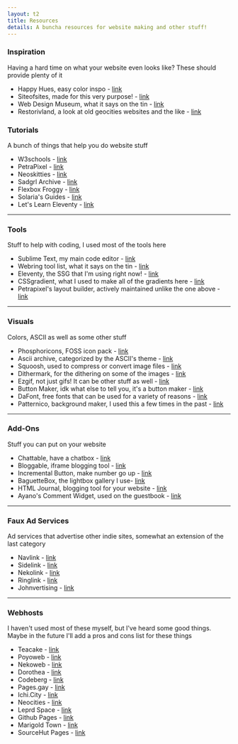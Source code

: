 ```yaml
---
layout: t2
title: Resources
details: A buncha resources for website making and other stuff!
---
```


### Inspiration
Having a hard time on what your website even looks like? These should provide plenty of it

- Happy Hues, easy color inspo - [link](https://www.happyhues.co/)
- Siteofsites, made for this very purpose! - [link](https://www.siteofsites.co)
- Web Design Museum, what it says on the tin - [link](https://www.webdesignmuseum.org/)
- Restorivland, a look at old geocities websites and the like - [link](https://restorativland.org/)

### Tutorials
A bunch of things that help you do website stuff

- W3schools - [link](https://www.w3schools.com/)
- PetraPixel - [link](https://petrapixel.neocities.org/)
- Neoskitties - [link](https://neoskitties.org/)
- Sadgrl Archive - [link](https://goblin-heart.net/sadgrl/)
- Flexbox Froggy - [link](https://flexboxfroggy.com/)
- Solaria's Guides - [link](https://solaria.neocities.org/guides)
- Let's Learn Eleventy - [link](https://dev.to/psypher1/series/18202)

---

### Tools
Stuff to help with coding, I used most of the tools here

- Sublime Text, my main code editor - [link](https://www.sublimetext.com/)
- Webring tool list, what it says on the tin - [link](https://brisray.com/web/webring-tech.htm)
- Eleventy, the SSG that I'm using right now! - [link](https://www.11ty.dev/)
- CSSgradient, what I used to make all of the gradients here - [link](https://cssgradient.io)
- Petrapixel's layout builder, actively maintained unlike the one above - [link](https://petrapixel.neocities.org/coding/layout-generator)

---

### Visuals
Colors, ASCII as well as some other stuff

- Phosphoricons, FOSS icon pack - [link](https://phosphoricons.com/)
- Ascii archive, categorized by the ASCII's theme - [link](https://www.asciiart.eu/)
- Squoosh, used to compress or convert image files - [link](https://squoosh.app)
- Dithermark, for the dithering on some of the images - [link](https://app.dithermark.com/)
- Ezgif, not just gifs! It can be other stuff as well - [link](https://ezgif.com/)
- Button Maker, idk what else to tell you, it's a button maker - [link](https://hekate2.github.io/buttonmaker/)
- DaFont, free fonts that can be used for a variety of reasons - [link](https://www.dafont.com/)
- Patternico, background maker, I used this a few times in the past - [link](https://patternico.com/)

---

### Add-Ons
Stuff you can put on your website

- Chattable, have a chatbox - [link](https://iframe.chat/)
- Bloggable, iframe blogging tool - [link](https://tilde.club/~april/bloggable/)
- Incremental Button, make number go up - [link](https://incr.easrng.net/)
- BaguetteBox, the lightbox gallery I use- [link](https://github.com/feimosi/baguetteBox.js/)
- HTML Journal, blogging tool for your website - [link](https://journal.miso.town/)
- Ayano's Comment Widget, used on the guestbook - [link](https://virtualobserver.moe/ayano/comment-widget)

---

### Faux Ad Services
Ad services that advertise other indie sites, somewhat an extension of the last category

- Navlink - [link](https://dimden.dev/navlinkads/)
- Sidelink - [link](https://dogspit.nekoweb.org/sidelinkads.html)
- Nekolink - [link](https://rice.place/ad.html)
- Ringlink - [link](https://evehibi.nekoweb.org/ringlink/info)
- Johnvertising - [link](https://john.citrons.xyz/)

---

### Webhosts
I haven't used most of these myself, but I've heard some good things. Maybe in the future I'll add a pros and cons list for these things

- Teacake - [link](https://teacake.org/)
- Poyoweb - [link](https://poyoweb.org/)
- Nekoweb - [link](https://nekoweb.org/)
- Dorothea - [link](https://dorothea.us/)
- Codeberg - [link](https://docs.codeberg.org/codeberg-pages/)
- Pages.gay - [link](https://pages.gay/)
- Ichi.City - [link](https://ichi.city/)
- Neocities - [link](https://neocities.org/)
- Leprd Space - [link](https://leprd.space/)
- Github Pages - [link](https://pages.github.com/)
- Marigold Town - [link](https://marigold.town/)
- SourceHut Pages - [link](https://srht.site/)